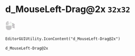 # d_MouseLeft-Drag@2x `32x32`
<img src="/img/d_MouseLeft-Drag.png" width=32 height=32>

``` CSharp
EditorGUIUtility.IconContent("d_MouseLeft-Drag@2x")
```
```
d_MouseLeft-Drag@2x
```
